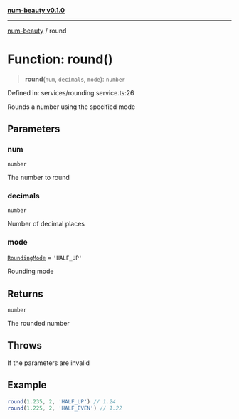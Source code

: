 [**num-beauty v0.1.0**](../README.md)

***

[num-beauty](../globals.md) / round

# Function: round()

> **round**(`num`, `decimals`, `mode`): `number`

Defined in: services/rounding.service.ts:26

Rounds a number using the specified mode

## Parameters

### num

`number`

The number to round

### decimals

`number`

Number of decimal places

### mode

[`RoundingMode`](../type-aliases/RoundingMode.md) = `'HALF_UP'`

Rounding mode

## Returns

`number`

The rounded number

## Throws

If the parameters are invalid

## Example

```ts
round(1.235, 2, 'HALF_UP') // 1.24
round(1.225, 2, 'HALF_EVEN') // 1.22
```
